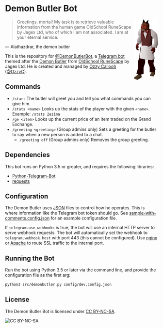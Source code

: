 # Demon Butler Bot

<img align="right" src="assets/demon-butler.png">

> Greetings, mortal! My task is to retrieve valuable information from the human game OldSchool RuneScape by Jagex Ltd, who of which I am not associated. I am at your eternal service.

&mdash; Alathazdrar, the demon butler

This is the repository for [@DemonButlerBot](https://t.me/DemonButlerBot), a [Telegram bot](https://core.telegram.org/bots) themed after the [Demon Butler](https://oldschool.runescape.wiki/w/Demon_butler) from [OldSchool RuneScape](https://oldschool.runescape.com/) by Jagex Ltd. He is created and managed by [Ozzy Callooh](https://github.com/OzzyCallooh) ([@OzzyC](https://t.me/OzzyC)).

## Commands

*	`/start`
	The butler will greet you and tell you what commands you can give him.
*	`/stats <name>`
	Looks up the stats of the player with the given `<name>`. Example: `/stats Zezima`
*	`/ge <item>`
	Looks up the current price of an item traded on the Grand Exchange.
*	`/greeting <greeting>`
	(Group admins only) Sets a greeting for the butler to say when a new person is added to a chat.
	*	`/greeting off`
		(Group admins only) Removes the group greeting.

## Dependencies

This bot runs on Python 3.5 or greater, and requires the following libraries:

*	[Python-Telegram-Bot](https://python-telegram-bot.org/)
*	[requests](https://2.python-requests.org/en/master/)

## Configuration

The Demon Butler uses [JSON](https://json.org) files to control how he operates. This is where information like the Telegram bot token should go. See [sample-with-comments.config.json](config/sample-with-conmments.config.json) for an example configuration file.

If `telegram.use_webhooks` is true, the bot will use an internal HTTP server to serve webhook requests. The bot will automatically set the webhook to `telegram.webhook.host` with port 443 (this cannot be configured). Use [nginx](https://www.nginx.com/) or [Apache](https://www.apache.org) to route SSL traffic to the internal port.

## Running the Bot

Run the bot using Python 3.5 or later via the command line, and provide the configuration file as the first arg:

```bash
python3 src/demonbutler.py config/dev.config.json
```

## License

The Demon Butler Bot is licensed under [CC BY-NC-SA](https://creativecommons.org/licenses/by-nc-sa/4.0/).

![CC BY-NC-SA](https://licensebuttons.net/l/by-nc-sa/3.0/88x31.png)